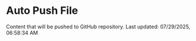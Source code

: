 # Auto Push File

Content that will be pushed to GitHub repository.
Last updated: 07/29/2025, 06:58:34 AM